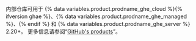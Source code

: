 内部仓库可用于 {% data variables.product.prodname_ghe_cloud %}{% ifversion ghae %}、{% data variables.product.prodname_ghe_managed %}、{% endif %} 和 {% data variables.product.prodname_ghe_server %} 2.20+。 更多信息请参阅“<a href="/articles/githubs-products" class="dotcom-only">GitHub's products</a>”。
